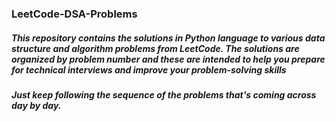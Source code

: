 ### LeetCode-DSA-Problems
##### This repository contains the solutions in Python language to various data structure and algorithm problems from LeetCode. The solutions are organized by problem number and these are intended to help you prepare for technical interviews and improve your problem-solving skills
##### Just keep following the sequence of the problems that's coming across day by day. 
